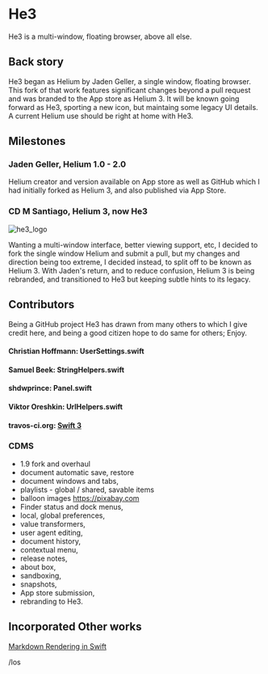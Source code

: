 # He3

He3 is a multi-window, floating  browser, above all else.

## Back story

He3 began as Helium by Jaden Geller, a single window, floating browser. This fork of that work features significant changes beyond a pull request and was branded to the App store as Helium 3.  It will be known going forward as He3, sporting a new icon, but maintaing some legacy UI details.  A current Helium use should be right at home with He3.

## Milestones

### Jaden Geller, Helium 1.0 - 2.0
Helium creator and version available on App store as well as GitHub which I had initially forked as Helium 3, and also published via App Store.

### CD M Santiago, Helium 3, now He3

![he3_logo](https://github.com/slashlos/He3/raw/master/he3_logo256.png "He3 does windows")

Wanting a multi-window interface, better viewing support, etc, I decided to fork the single window Helium and submit a pull, but my changes and direction being too extreme, I decided instead, to split off to be known as Helium 3.  With Jaden's return, and to reduce confusion, Helium 3 is being rebranded, and transitioned to He3 but keeping subtle hints to its legacy.

## Contributors

Being a GitHub project He3 has drawn from many others to which I give credit here, and being a good citizen hope to do same for others; Enjoy.

#### Christian Hoffmann: UserSettings.swift
#### Samuel Beek: StringHelpers.swift
#### shdwprince: Panel.swift
#### Viktor Oreshkin: UrlHelpers.swift
#### travos-ci.org: [Swift 3](https://travis-ci.org/stek29/Helium)

### CDMS

- 1.9 fork and overhaul
- document automatic save, restore
- document windows and tabs,
- playlists - global / shared, savable items
- balloon images https://pixabay.com
- Finder status and dock menus,
- local, global preferences,
- value transformers,
- user agent editing,
- document history,
- contextual menu,
- release notes,
- about box,
- sandboxing,
- snapshots,
- App store submission,
- rebranding to He3.

####

## Incorporated Other works
[Markdown Rendering in Swift](https://github.com/iwasrobbed/Down)

/los
